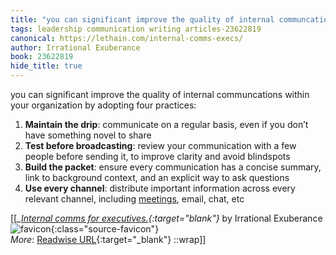 ```yaml
---
title: "you can significant improve the quality of internal communcations within ..."
tags: leadership communication writing articles-23622819
canonical: https://lethain.com/internal-comms-execs/
author: Irrational Exuberance
book: 23622819
hide_title: true
---
```


you can significant improve the quality of internal communcations within your organization by adopting four practices:

1.  **Maintain the drip**: communicate on a regular basis, even if you don’t have something novel to share
2.  **Test before broadcasting**: review your communication with a few people before sending it, to improve clarity and avoid blindspots
3.  **Build the packet**: ensure every communication has a concise summary, link to background context, and an explicit way to ask questions
4.  **Use every channel**: distribute important information across every relevant channel, including [meetings](https://lethain.com/eng-org-meetings/), email, chat, etc


[[<cite>_[Internal comms for executives.](https://lethain.com/internal-comms-execs/){:target="_blank"}_</cite> by Irrational Exuberance ![favicon](https://s2.googleusercontent.com/s2/favicons?domain=lethain.com){:class="source-favicon"}<br>
_More_: [Readwise URL](https://readwise.io/open/462585354){:target="_blank"}
::wrap]]
